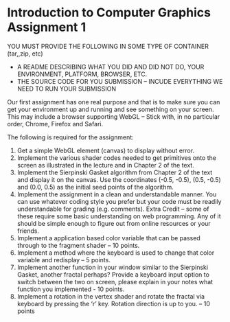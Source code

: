 # Introduction to Computer Graphics Assignment 1

YOU MUST PROVIDE THE FOLLOWING IN SOME TYPE OF CONTAINER (tar,,zip, etc)
- A README DESCRIBING WHAT YOU DID AND DID NOT DO, YOUR ENVIRONMENT, 
PLATFORM, BROWSER, ETC.
- THE SOURCE CODE FOR YOU SUBMISSION – INCUDE EVERYTHING WE NEED TO RUN 
YOUR SUBMISSION

Our first assignment has one real purpose and that is to make sure you can get your 
environment up and running and see something on your screen. This may include a 
browser supporting WebGL – Stick with, in no particular order, Chrome, Firefox and Safari.

The following is required for the assignment:
1. Get a simple WebGL element (canvas) to display without error.
2. Implement the various shader codes needed to get primitives onto the screen as 
illustrated in the lecture and in Chapter 2 of the text.
3. Implement the Sierpinski Gasket algorithm from Chapter 2 of the text and display it 
on the canvas. Use the coordinates (-0.5, -0.5), (0.5, -0.5) and (0.0, 0.5) as the initial 
seed points of the algorithm.
4. Implement the assignment in a clean and understandable manner. You can use 
whatever coding style you prefer but your code must be readily understandable for 
grading (e.g. comments).
Extra Credit – some of these require some basic understanding on web programming. Any 
of it should be simple enough to figure out from online resources or your friends.
1. Implement a application based color variable that can be passed through to the 
fragment shader – 10 points.
2. Implement a method where the keyboard is used to change that color variable and 
redisplay – 5 points.
3. Implement another function in your window similar to the Sierpinski Gasket, 
another fractal perhaps? Provide a keyboard input option to switch between the two 
on screen, please explain in your notes what function you implemented - 10 points.
4. Implement a rotation in the vertex shader and rotate the fractal via keyboard by 
pressing the ‘r’ key. Rotation direction is up to you. – 10 points